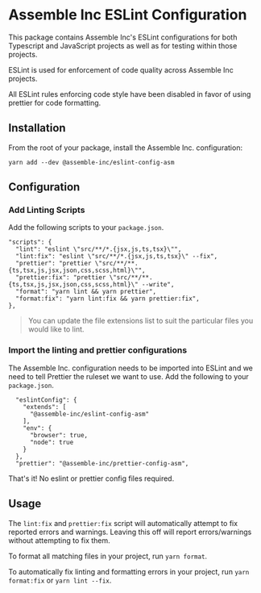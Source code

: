 # Assemble Inc ESLint Configuration

This package contains Assemble Inc's ESLint configurations for both Typescript and JavaScript projects as well as for testing within those projects.

ESLint is used for enforcement of code quality across Assemble Inc projects.

All ESLint rules enforcing code style have been disabled in favor of using prettier for code formatting.

## Installation

From the root of your package, install the Assemble Inc. configuration:

`yarn add --dev @assemble-inc/eslint-config-asm`

## Configuration

### Add Linting Scripts

Add the following scripts to your `package.json`.

```
"scripts": {
  "lint": "eslint \"src/**/*.{jsx,js,ts,tsx}\"",
  "lint:fix": "eslint \"src/**/*.{jsx,js,ts,tsx}\" --fix",
  "prettier": "prettier \"src/**/**.{ts,tsx,js,jsx,json,css,scss,html}\"",
  "prettier:fix": "prettier \"src/**/**.{ts,tsx,js,jsx,json,css,scss,html}\" --write",
  "format": "yarn lint && yarn prettier",
  "format:fix": "yarn lint:fix && yarn prettier:fix",
},
```

> You can update the file extensions list to suit the particular files you would like to lint.

### Import the linting and prettier configurations

The Assemble Inc. configuration needs to be imported into ESLint and we need to tell Prettier the ruleset we want to use. Add the following to your `package.json`.

```
  "eslintConfig": {
    "extends": [
      "@assemble-inc/eslint-config-asm"
    ],
    "env": {
      "browser": true,
      "node": true
    }
  },
  "prettier": "@assemble-inc/prettier-config-asm",
```

That's it! No eslint or prettier config files required.

## Usage

The `lint:fix` and `prettier:fix` script will automatically attempt to fix reported errors and warnings. Leaving this off will report errors/warnings without attempting to fix them.

To format all matching files in your project, run `yarn format`.

To automatically fix linting and formatting errors in your project, run `yarn format:fix` or `yarn lint --fix`.

